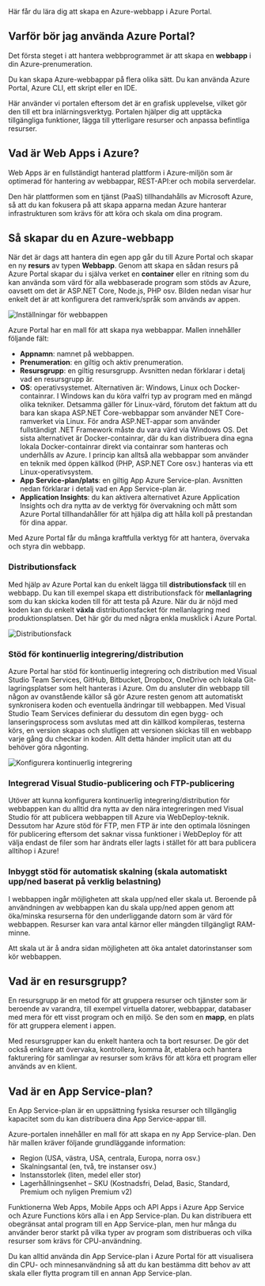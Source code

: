 Här får du lära dig att skapa en Azure-webbapp i Azure Portal.

## <a name="why-use-the-azure-portal"></a>Varför bör jag använda Azure Portal?

Det första steget i att hantera webbprogrammet är att skapa en **webbapp** i din Azure-prenumeration.

Du kan skapa Azure-webbappar på flera olika sätt. Du kan använda Azure Portal, Azure CLI, ett skript eller en IDE.

Här använder vi portalen eftersom det är en grafisk upplevelse, vilket gör den till ett bra inlärningsverktyg. Portalen hjälper dig att upptäcka tillgängliga funktioner, lägga till ytterligare resurser och anpassa befintliga resurser.

## <a name="what-is-web-apps-in-azure"></a>Vad är Web Apps i Azure?

Web Apps är en fullständigt hanterad plattform i Azure-miljön som är optimerad för hantering av webbappar, REST-API:er och mobila serverdelar.

Den här plattformen som en tjänst (PaaS) tillhandahålls av Microsoft Azure, så att du kan fokusera på att skapa apparna medan Azure hanterar infrastrukturen som krävs för att köra och skala om dina program.

## <a name="how-to-create-an-azure-web-app"></a>Så skapar du en Azure-webbapp

När det är dags att hantera din egen app går du till Azure Portal och skapar en ny **resurs** av typen **Webbapp**. Genom att skapa en sådan resurs på Azure Portal skapar du i själva verket en **container** eller en ritning som du kan använda som värd för alla webbaserade program som stöds av Azure, oavsett om det är ASP.NET Core, Node.js, PHP osv. Bilden nedan visar hur enkelt det är att konfigurera det ramverk/språk som används av appen.

![Inställningar för webbappen](../media/2-web-app-settings.png)

Azure Portal har en mall för att skapa nya webbappar. Mallen innehåller följande fält:

- **Appnamn**: namnet på webbappen.
- **Prenumeration**: en giltig och aktiv prenumeration.
- **Resursgrupp**: en giltig resursgrupp. Avsnitten nedan förklarar i detalj vad en resursgrupp är.
- **OS**: operativsystemet. Alternativen är: Windows, Linux och Docker-containrar. I Windows kan du köra valfri typ av program med en mängd olika tekniker. Detsamma gäller för Linux-värd, förutom det faktum att du bara kan skapa ASP.NET Core-webbappar som använder NET Core-ramverket via Linux. För andra ASP.NET-appar som använder fullständigt .NET Framework måste du vara värd via Windows OS. Det sista alternativet är Docker-containrar, där du kan distribuera dina egna lokala Docker-containrar direkt via containrar som hanteras och underhålls av Azure. I princip kan alltså alla webbappar som använder en teknik med öppen källkod (PHP, ASP.NET Core osv.) hanteras via ett Linux-operativsystem.
- **App Service-plan/plats**: en giltig App Azure Service-plan. Avsnitten nedan förklarar i detalj vad en App Service-plan är.
- **Application Insights**: du kan aktivera alternativet Azure Application Insights och dra nytta av de verktyg för övervakning och mått som Azure Portal tillhandahåller för att hjälpa dig att hålla koll på prestandan för dina appar.

Med Azure Portal får du många kraftfulla verktyg för att hantera, övervaka och styra din webbapp.

### <a name="deployment-slots"></a>Distributionsfack

Med hjälp av Azure Portal kan du enkelt lägga till **distributionsfack** till en webbapp. Du kan till exempel skapa ett distributionsfack för **mellanlagring** som du kan skicka koden till för att testa på Azure. När du är nöjd med koden kan du enkelt **växla** distributionsfacket för mellanlagring med produktionsplatsen. Det här gör du med några enkla musklick i Azure Portal.

![Distributionsfack](../media/2-deployment-slots.png)

### <a name="continuous-integrationdeployment-support"></a>Stöd för kontinuerlig integrering/distribution

Azure Portal har stöd för kontinuerlig integrering och distribution med Visual Studio Team Services, GitHub, Bitbucket, Dropbox, OneDrive och lokala Git-lagringsplatser som helt hanteras i Azure. Om du ansluter din webbapp till någon av ovanstående källor så gör Azure resten genom att automatiskt synkronisera koden och eventuella ändringar till webbappen. Med Visual Studio Team Services definierar du dessutom din egen bygg- och lanseringsprocess som avslutas med att din källkod kompileras, testerna körs, en version skapas och slutligen att versionen skickas till en webbapp varje gång du checkar in koden. Allt detta händer implicit utan att du behöver göra någonting.

![Konfigurera kontinuerlig integrering](../media/2-continuous-integration.PNG)

### <a name="integrated-visual-studio-publishing-and-ftp-publishing"></a>Integrerad Visual Studio-publicering och FTP-publicering

Utöver att kunna konfigurera kontinuerlig integrering/distribution för webbappen kan du alltid dra nytta av den nära integreringen med Visual Studio för att publicera webbappen till Azure via WebDeploy-teknik. Dessutom har Azure stöd för FTP, men FTP är inte den optimala lösningen för publicering eftersom det saknar vissa funktioner i WebDeploy för att välja endast de filer som har ändrats eller lagts i stället för att bara publicera alltihop i Azure!

### <a name="built-in-auto-scale-support-automatically-scale-updown-based-on-real-world-load"></a>Inbyggt stöd för automatisk skalning (skala automatiskt upp/ned baserat på verklig belastning)

I webbappen ingår möjligheten att skala upp/ned eller skala ut. Beroende på användningen av webbappen kan du skala upp/ned appen genom att öka/minska resurserna för den underliggande datorn som är värd för webbappen. Resurser kan vara antal kärnor eller mängden tillgängligt RAM-minne.

Att skala ut är å andra sidan möjligheten att öka antalet datorinstanser som kör webbappen.

## <a name="what-is-a-resource-group"></a>Vad är en resursgrupp?

En resursgrupp är en metod för att gruppera resurser och tjänster som är beroende av varandra, till exempel virtuella datorer, webbappar, databaser med mera för ett visst program och en miljö. Se den som en **mapp**, en plats för att gruppera element i appen.

Med resursgrupper kan du enkelt hantera och ta bort resurser. De gör det också enklare att övervaka, kontrollera, komma åt, etablera och hantera fakturering för samlingar av resurser som krävs för att köra ett program eller används av en klient.

## <a name="what-is-an-app-service-plan"></a>Vad är en App Service-plan?

En App Service-plan är en uppsättning fysiska resurser och tillgänglig kapacitet som du kan distribuera dina App Service-appar till.

Azure-portalen innehåller en mall för att skapa en ny App Service-plan. Den här mallen kräver följande grundläggande information:

- Region (USA, västra, USA, centrala, Europa, norra osv.)
- Skalningsantal (en, två, tre instanser osv.)
- Instansstorlek (liten, medel eller stor)
- Lagerhållningsenhet – SKU (Kostnadsfri, Delad, Basic, Standard, Premium och nyligen Premium v2)

Funktionerna Web Apps, Mobile Apps och API Apps i Azure App Service och Azure Functions körs alla i en App Service-plan. Du kan distribuera ett obegränsat antal program till en App Service-plan, men hur många du använder beror starkt på vilka typer av program som distribueras och vilka resurser som krävs för CPU-användning.

Du kan alltid använda din App Service-plan i Azure Portal för att visualisera din CPU- och minnesanvändning så att du kan bestämma ditt behov av att skala eller flytta program till en annan App Service-plan.
